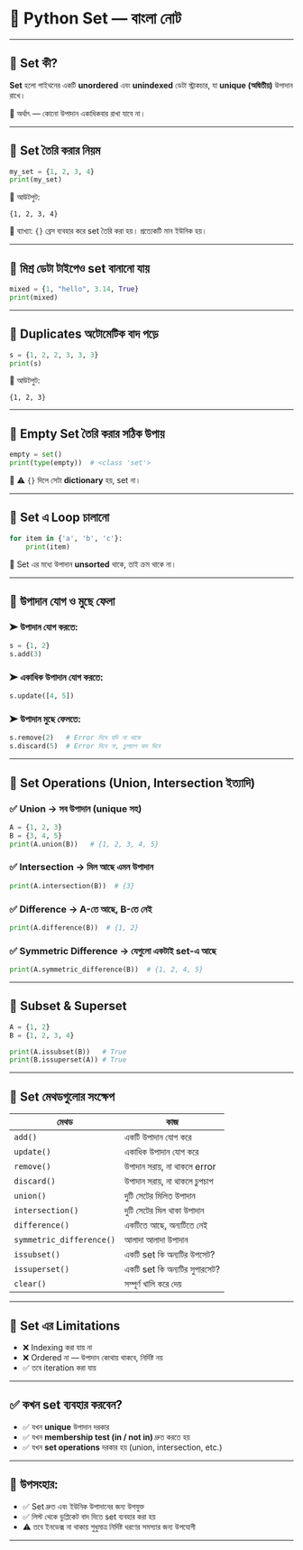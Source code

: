 # 🧠 Python Set — বাংলা নোট

---

## 🔹 Set কী?

**Set** হলো পাইথনের একটি **unordered** এবং **unindexed** ডেটা স্ট্রাকচার, যা **unique (অদ্বিতীয়)** উপাদান রাখে।

📌 অর্থাৎ — কোনো উপাদান একাধিকবার রাখা যাবে না।

---

## 🔹 Set তৈরি করার নিয়ম

```python
my_set = {1, 2, 3, 4}
print(my_set)
```

🎯 আউটপুট:
```
{1, 2, 3, 4}
```

📘 ব্যাখ্যা: `{}` ব্রেস ব্যবহার করে set তৈরি করা হয়। প্রত্যেকটি মান ইউনিক হয়।

---

## 🔹 মিশ্র ডেটা টাইপেও set বানানো যায়

```python
mixed = {1, "hello", 3.14, True}
print(mixed)
```

---

## 🔹 Duplicates অটোমেটিক বাদ পড়ে

```python
s = {1, 2, 2, 3, 3, 3}
print(s)
```

🎯 আউটপুট:
```
{1, 2, 3}
```

---

## 🔹 Empty Set তৈরি করার সঠিক উপায়

```python
empty = set()
print(type(empty))  # <class 'set'>
```

📌 ⚠️ `{}` দিলে সেটা **dictionary** হয়, set না।

---

## 🔹 Set এ Loop চালানো

```python
for item in {'a', 'b', 'c'}:
    print(item)
```

📌 Set এর মধ্যে উপাদান **unsorted** থাকে, তাই ক্রম থাকে না।

---

## 🔹 উপাদান যোগ ও মুছে ফেলা

### ➤ উপাদান যোগ করতে:
```python
s = {1, 2}
s.add(3)
```

### ➤ একাধিক উপাদান যোগ করতে:
```python
s.update([4, 5])
```

### ➤ উপাদান মুছে ফেলতে:
```python
s.remove(2)   # Error দিবে যদি না থাকে
s.discard(5)  # Error দিবে না, চুপচাপ বাদ দিবে
```

---

## 🔹 Set Operations (Union, Intersection ইত্যাদি)

### ✅ Union → সব উপাদান (unique সহ)

```python
A = {1, 2, 3}
B = {3, 4, 5}
print(A.union(B))   # {1, 2, 3, 4, 5}
```

### ✅ Intersection → মিল আছে এমন উপাদান

```python
print(A.intersection(B))  # {3}
```

### ✅ Difference → A-তে আছে, B-তে নেই

```python
print(A.difference(B))  # {1, 2}
```

### ✅ Symmetric Difference → যেগুলো একটাই set-এ আছে

```python
print(A.symmetric_difference(B))  # {1, 2, 4, 5}
```

---

## 🔹 Subset & Superset

```python
A = {1, 2}
B = {1, 2, 3, 4}

print(A.issubset(B))   # True
print(B.issuperset(A)) # True
```

---

## 🔹 Set মেথডগুলোর সংক্ষেপ

| মেথড | কাজ |
|------|-----|
| `add()` | একটি উপাদান যোগ করে |
| `update()` | একাধিক উপাদান যোগ করে |
| `remove()` | উপাদান সরায়, না থাকলে error |
| `discard()` | উপাদান সরায়, না থাকলে চুপচাপ |
| `union()` | দুটি সেটের মিলিত উপাদান |
| `intersection()` | দুটি সেটের মিল থাকা উপাদান |
| `difference()` | একটিতে আছে, অন্যটিতে নেই |
| `symmetric_difference()` | আলাদা আলাদা উপাদান |
| `issubset()` | একটি set কি অন্যটির উপসেট? |
| `issuperset()` | একটি set কি অন্যটির সুপারসেট? |
| `clear()` | সম্পূর্ণ খালি করে দেয় |

---

## 🔹 Set এর Limitations

- ❌ Indexing করা যায় না
- ❌ Ordered না — উপাদান কোথায় থাকবে, নির্দিষ্ট নয়
- ✅ তবে iteration করা যায়

---

## ✅ কখন set ব্যবহার করবেন?

- ✅ যখন **unique** উপাদান দরকার
- ✅ যখন **membership test (in / not in)** দ্রুত করতে হয়
- ✅ যখন **set operations** দরকার হয় (union, intersection, etc.)

---

## 📌 উপসংহার:

- ✅ Set দ্রুত এবং ইউনিক উপাদানের জন্য উপযুক্ত
- ✅ লিস্ট থেকে ডুপ্লিকেট বাদ দিতে set ব্যবহার করা হয়
- ⚠️ তবে ইনডেক্স না থাকায় শুধুমাত্র নির্দিষ্ট ধরণের সমস্যার জন্য উপযোগী

---

